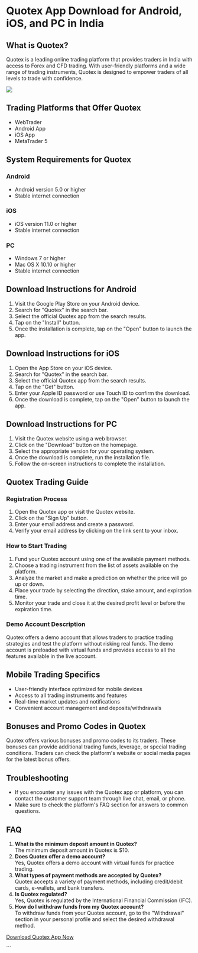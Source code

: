# Quotex App Download for Android, iOS, and PC in India

## What is Quotex?

Quotex is a leading online trading platform that provides traders in
India with access to Forex and CFD trading. With user-friendly platforms
and a wide range of trading instruments, Quotex is designed to empower
traders of all levels to trade with confidence.

[![](https://static.quotex.io/files/10_en/300_250.jpg)](https://traff.sbs/brokerqxlid)

## Trading Platforms that Offer Quotex

-   WebTrader
-   Android App
-   iOS App
-   MetaTrader 5

## System Requirements for Quotex

### Android

-   Android version 5.0 or higher
-   Stable internet connection

### iOS

-   iOS version 11.0 or higher
-   Stable internet connection

### PC

-   Windows 7 or higher
-   Mac OS X 10.10 or higher
-   Stable internet connection

## Download Instructions for Android

1.  Visit the Google Play Store on your Android device.
2.  Search for "Quotex" in the search bar.
3.  Select the official Quotex app from the search results.
4.  Tap on the "Install" button.
5.  Once the installation is complete, tap on the "Open" button to
    launch the app.

## Download Instructions for iOS

1.  Open the App Store on your iOS device.
2.  Search for "Quotex" in the search bar.
3.  Select the official Quotex app from the search results.
4.  Tap on the "Get" button.
5.  Enter your Apple ID password or use Touch ID to confirm the
    download.
6.  Once the download is complete, tap on the "Open" button to
    launch the app.

## Download Instructions for PC

1.  Visit the Quotex website using a web browser.
2.  Click on the "Download" button on the homepage.
3.  Select the appropriate version for your operating system.
4.  Once the download is complete, run the installation file.
5.  Follow the on-screen instructions to complete the installation.

## Quotex Trading Guide

### Registration Process

1.  Open the Quotex app or visit the Quotex website.
2.  Click on the "Sign Up" button.
3.  Enter your email address and create a password.
4.  Verify your email address by clicking on the link sent to your
    inbox.

### How to Start Trading

1.  Fund your Quotex account using one of the available payment methods.
2.  Choose a trading instrument from the list of assets available on the
    platform.
3.  Analyze the market and make a prediction on whether the price will
    go up or down.
4.  Place your trade by selecting the direction, stake amount, and
    expiration time.
5.  Monitor your trade and close it at the desired profit level or
    before the expiration time.

### Demo Account Description

Quotex offers a demo account that allows traders to practice trading
strategies and test the platform without risking real funds. The demo
account is preloaded with virtual funds and provides access to all the
features available in the live account.

## Mobile Trading Specifics

-   User-friendly interface optimized for mobile devices
-   Access to all trading instruments and features
-   Real-time market updates and notifications
-   Convenient account management and deposits/withdrawals

## Bonuses and Promo Codes in Quotex

Quotex offers various bonuses and promo codes to its traders. These
bonuses can provide additional trading funds, leverage, or special
trading conditions. Traders can check the platform\'s website or social
media pages for the latest bonus offers.

## Troubleshooting

-   If you encounter any issues with the Quotex app or platform, you can
    contact the customer support team through live chat, email, or
    phone.
-   Make sure to check the platform\'s FAQ section for answers to common
    questions.

## FAQ

1.  **What is the minimum deposit amount in Quotex?**\
    The minimum deposit amount in Quotex is \$10.
2.  **Does Quotex offer a demo account?**\
    Yes, Quotex offers a demo account with virtual funds for practice
    trading.
3.  **What types of payment methods are accepted by Quotex?**\
    Quotex accepts a variety of payment methods, including credit/debit
    cards, e-wallets, and bank transfers.
4.  **Is Quotex regulated?**\
    Yes, Quotex is regulated by the International Financial Commission
    (IFC).
5.  **How do I withdraw funds from my Quotex account?**\
    To withdraw funds from your Quotex account, go to the
    "Withdrawal" section in your personal profile and select the
    desired withdrawal method.

[Download Quotex App Now](\%22https://traff.sbs/quotexonelink\%22)

\`\`\`

